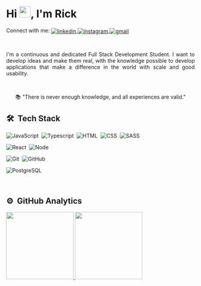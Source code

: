 <h1 align="left"> Hi <img src="https://raw.githubusercontent.com/kaueMarques/kaueMarques/master/hi.gif" width="30px">, I'm Rick</h1>

<p align="left">
  Connect with me:
  <a href="https://www.linkedin.com/in/rickpereira1/" target="_blank">
    <img align="center" src="https://img.shields.io/badge/-Rick Linkedin-05122A?style=flat&logo=linkedin" alt="linkedin"/>
  </a>
  <a href="https://www.instagram.com/rick_elvys/" target="_blank">
    <img align="center" src="https://img.shields.io/badge/-Rick Instagram-05122A?style=flat&logo=instagram" alt="instagram"/>
  </a>
  <a href="mailto:rickelvyspereira@gmail.com" target="_blank">
    <img align="center" src="https://img.shields.io/badge/-Rick Email-05122A?style=flat&logo=gmail" alt="gmail"/> 
  </a>
</p>

<br>

<div align="center">

  <p align="justify">
I'm a continuous and dedicated Full Stack Development Student.
I want to develop ideas and make them real, with the knowledge possible to develop applications that make a difference in the world with scale and good usability.
  </p>

  <br>

📚 "There is never enough knowledge, and all experiences are valid."

</div>

## 🛠 &nbsp;Tech Stack

![JavaScript](https://img.shields.io/badge/-JavaScript-05122A?style=flat&logo=javascript)&nbsp;
![Typescript](https://img.shields.io/badge/-Typescript-05122A?style=flat&logo=typescript)&nbsp;
![HTML](https://img.shields.io/badge/-HTML-05122A?style=flat&logo=HTML5)&nbsp;
![CSS](https://img.shields.io/badge/-CSS-05122A?style=flat&logo=CSS3&logoColor=1572B6)&nbsp;
![SASS](https://img.shields.io/badge/-Sass-05122A?style=flat&logo=Sass&logoColor=1572B6)&nbsp;

![React](https://img.shields.io/badge/-React-05122A?style=flat&logo=react)&nbsp;
![Node](https://img.shields.io/badge/-Node-05122A?style=flat&logo=node.js)&nbsp;

![Git](https://img.shields.io/badge/-Git-05122A?style=flat&logo=git)&nbsp;
![GitHub](https://img.shields.io/badge/-GitHub-05122A?style=flat&logo=github)&nbsp;

![PostgreSQL](https://img.shields.io/badge/-PostgreSQL-05122A?style=flat&logo=postgresql)

<br>

## ⚙️ &nbsp;GitHub Analytics

<div align="left">
  <a href="https://github.com/rickelvys">
  <img height="180em" src="https://github-readme-stats.vercel.app/api?username=rickelvys&show_icons=true&theme=midnight-purple&include_all_commits=true&count_private=true"/>
  <img height="180em" src="https://github-readme-stats.vercel.app/api/top-langs/?username=rickelvys&layout=compact&langs_count=7&theme=midnight-purple"/>
</div>
